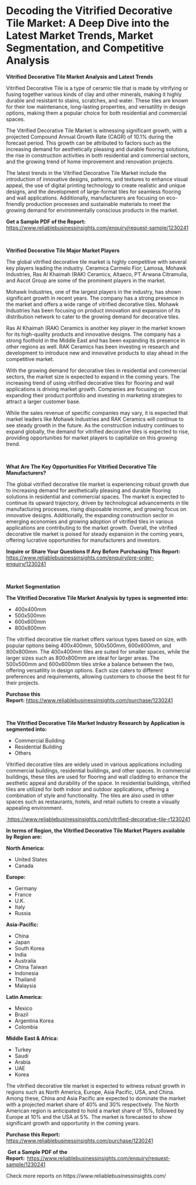 <p><h1>Decoding the Vitrified Decorative Tile Market: A Deep Dive into the Latest Market Trends, Market Segmentation, and Competitive Analysis</h1></p><p><strong>Vitrified Decorative Tile Market Analysis and Latest Trends</strong></p>
<p><p>Vitrified Decorative Tile is a type of ceramic tile that is made by vitrifying or fusing together various kinds of clay and other minerals, making it highly durable and resistant to stains, scratches, and water. These tiles are known for their low maintenance, long-lasting properties, and versatility in design options, making them a popular choice for both residential and commercial spaces.</p><p>The Vitrified Decorative Tile Market is witnessing significant growth, with a projected Compound Annual Growth Rate (CAGR) of 10.1% during the forecast period. This growth can be attributed to factors such as the increasing demand for aesthetically pleasing and durable flooring solutions, the rise in construction activities in both residential and commercial sectors, and the growing trend of home improvement and renovation projects.</p><p>The latest trends in the Vitrified Decorative Tile Market include the introduction of innovative designs, patterns, and textures to enhance visual appeal, the use of digital printing technology to create realistic and unique designs, and the development of large-format tiles for seamless flooring and wall applications. Additionally, manufacturers are focusing on eco-friendly production processes and sustainable materials to meet the growing demand for environmentally conscious products in the market.</p></p>
<p><strong>Get a Sample PDF of the Report:&nbsp;</strong> <a href="https://www.reliablebusinessinsights.com/enquiry/request-sample/1230241">https://www.reliablebusinessinsights.com/enquiry/request-sample/1230241</a></p>
<p>&nbsp;</p>
<p><strong>Vitrified Decorative Tile Major Market Players</strong></p>
<p><p>The global vitrified decorative tile market is highly competitive with several key players leading the industry. Ceramica Carmelo Fior, Lamosa, Mohawk Industries, Ras Al Khaimah (RAK) Ceramics, Altaeco, PT Arwana Citramulia, and Ascot Group are some of the prominent players in the market.</p><p>Mohawk Industries, one of the largest players in the industry, has shown significant growth in recent years. The company has a strong presence in the market and offers a wide range of vitrified decorative tiles. Mohawk Industries has been focusing on product innovation and expansion of its distribution network to cater to the growing demand for decorative tiles.</p><p>Ras Al Khaimah (RAK) Ceramics is another key player in the market known for its high-quality products and innovative designs. The company has a strong foothold in the Middle East and has been expanding its presence in other regions as well. RAK Ceramics has been investing in research and development to introduce new and innovative products to stay ahead in the competitive market.</p><p>With the growing demand for decorative tiles in residential and commercial sectors, the market size is expected to expand in the coming years. The increasing trend of using vitrified decorative tiles for flooring and wall applications is driving market growth. Companies are focusing on expanding their product portfolio and investing in marketing strategies to attract a larger customer base.</p><p>While the sales revenue of specific companies may vary, it is expected that market leaders like Mohawk Industries and RAK Ceramics will continue to see steady growth in the future. As the construction industry continues to expand globally, the demand for vitrified decorative tiles is expected to rise, providing opportunities for market players to capitalize on this growing trend.</p></p>
<p>&nbsp;</p>
<p><strong>What Are The Key Opportunities For Vitrified Decorative Tile Manufacturers?</strong></p>
<p><p>The global vitrified decorative tile market is experiencing robust growth due to increasing demand for aesthetically pleasing and durable flooring solutions in residential and commercial spaces. The market is expected to continue its upward trajectory, driven by technological advancements in tile manufacturing processes, rising disposable income, and growing focus on innovative designs. Additionally, the expanding construction sector in emerging economies and growing adoption of vitrified tiles in various applications are contributing to the market growth. Overall, the vitrified decorative tile market is poised for steady expansion in the coming years, offering lucrative opportunities for manufacturers and investors.</p></p>
<p><strong>Inquire or Share Your Questions If Any Before Purchasing This Report:</strong> <a href="https://www.reliablebusinessinsights.com/enquiry/pre-order-enquiry/1230241">https://www.reliablebusinessinsights.com/enquiry/pre-order-enquiry/1230241</a></p>
<p>&nbsp;</p>
<p><strong>Market Segmentation</strong></p>
<p><strong>The Vitrified Decorative Tile Market Analysis by types is segmented into:</strong></p>
<p><ul><li>400x400mm</li><li>500x500mm</li><li>600x600mm</li><li>800x800mm</li></ul></p>
<p><p>The vitrified decorative tile market offers various types based on size, with popular options being 400x400mm, 500x500mm, 600x600mm, and 800x800mm. The 400x400mm tiles are suited for smaller spaces, while the larger sizes such as 800x800mm are ideal for larger areas. The 500x500mm and 600x600mm tiles strike a balance between the two, offering versatility in design options. Each size caters to different preferences and requirements, allowing customers to choose the best fit for their projects.</p></p>
<p><strong>Purchase this Report:&nbsp;</strong><a href="https://www.reliablebusinessinsights.com/purchase/1230241">https://www.reliablebusinessinsights.com/purchase/1230241</a></p>
<p>&nbsp;</p>
<p><strong>The Vitrified Decorative Tile Market Industry Research by Application is segmented into:</strong></p>
<p><ul><li>Commercial Building</li><li>Residential Building</li><li>Others</li></ul></p>
<p><p>Vitrified decorative tiles are widely used in various applications including commercial buildings, residential buildings, and other spaces. In commercial buildings, these tiles are used for flooring and wall cladding to enhance the aesthetic appeal and durability of the space. In residential buildings, vitrified tiles are utilized for both indoor and outdoor applications, offering a combination of style and functionality. The tiles are also used in other spaces such as restaurants, hotels, and retail outlets to create a visually appealing environment.</p></p>
<p><a href="https://www.reliablebusinessinsights.com/vitrified-decorative-tile-r1230241">&nbsp;https://www.reliablebusinessinsights.com/vitrified-decorative-tile-r1230241</a></p>
<p><strong>In terms of Region, the Vitrified Decorative Tile Market Players available by Region are:</strong></p>
<p>
    <p> <strong> North America: </strong>
        <ul>
            <li>United States</li>
            <li>Canada</li>
        </ul>
        </p> 
    <p> <strong> Europe: </strong>
        <ul>
            <li>Germany</li>
            <li>France</li>
            <li>U.K.</li>
            <li>Italy</li>
            <li>Russia</li>
        </ul>
        </p> 
    <p> <strong> Asia-Pacific: </strong>
        <ul>
            <li>China</li>
            <li>Japan</li>
            <li>South Korea</li>
            <li>India</li>
            <li>Australia</li>
            <li>China Taiwan</li>
            <li>Indonesia</li>
            <li>Thailand</li>
            <li>Malaysia</li>
        </ul>
        </p> 
    <p> <strong> Latin America: </strong>
        <ul>
            <li>Mexico</li>
            <li>Brazil</li>
            <li>Argentina Korea</li>
            <li>Colombia</li>
        </ul>
        </p> 
    <p> <strong> Middle East & Africa: </strong>
        <ul>
            <li>Turkey</li>
            <li>Saudi</li>
            <li>Arabia</li>
            <li>UAE</li>
            <li>Korea</li>
        </ul>
    </p>
    </p>
<p><p>The vitrified decorative tile market is expected to witness robust growth in regions such as North America, Europe, Asia Pacific, USA, and China. Among these, China and Asia Pacific are expected to dominate the market with a projected market share of 40% and 30% respectively. The North American region is anticipated to hold a market share of 15%, followed by Europe at 10% and the USA at 5%. The market is forecasted to show significant growth and opportunity in the coming years.</p></p>
<p><strong>Purchase this Report: </strong><a href="https://www.reliablebusinessinsights.com/purchase/1230241">https://www.reliablebusinessinsights.com/purchase/1230241</a></p>
<p>&nbsp;<strong>Get a Sample PDF of the Report:&nbsp;&nbsp;</strong><a href="https://www.reliablebusinessinsights.com/enquiry/request-sample/1230241">https://www.reliablebusinessinsights.com/enquiry/request-sample/1230241</a></p>
<p><strong></strong></p>
<p>Check more reports on https://www.reliablebusinessinsights.com/</p>